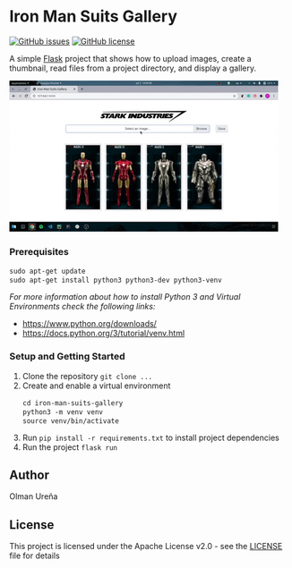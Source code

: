 # Iron Man Suits Gallery 

[![GitHub issues](https://img.shields.io/github/issues/olmaneuh/iron-man-suits-gallery)](https://github.com/olmaneuh/iron-man-suits-gallery/issues)
[![GitHub license](https://img.shields.io/github/license/olmaneuh/iron-man-suits-gallery)](https://github.com/olmaneuh/iron-man-suits-gallery/blob/master/LICENSE)

A simple [Flask](https://flask.palletsprojects.com/en/1.1.x/) project that shows how to upload images, create a thumbnail, read files from a project directory, 
and display a gallery.

![](iron-man-suits-gallery.gif)



### Prerequisites
```
sudo apt-get update
sudo apt-get install python3 python3-dev python3-venv
```

_For more information about how to install Python 3  and Virtual Environments check the following links:_ 
* https://www.python.org/downloads/
* https://docs.python.org/3/tutorial/venv.html



### Setup and Getting Started
1. Clone the repository ``` git clone ... ```
2. Create and enable a virtual environment 
    ```
    cd iron-man-suits-gallery
    python3 -m venv venv
    source venv/bin/activate
    ```
3. Run ```pip install -r requirements.txt``` to install project dependencies 
4. Run the project ``` flask run ```



## Author
Olman Ureña



## License
This project is licensed under the Apache License v2.0 - see the [LICENSE](LICENSE) file for details

